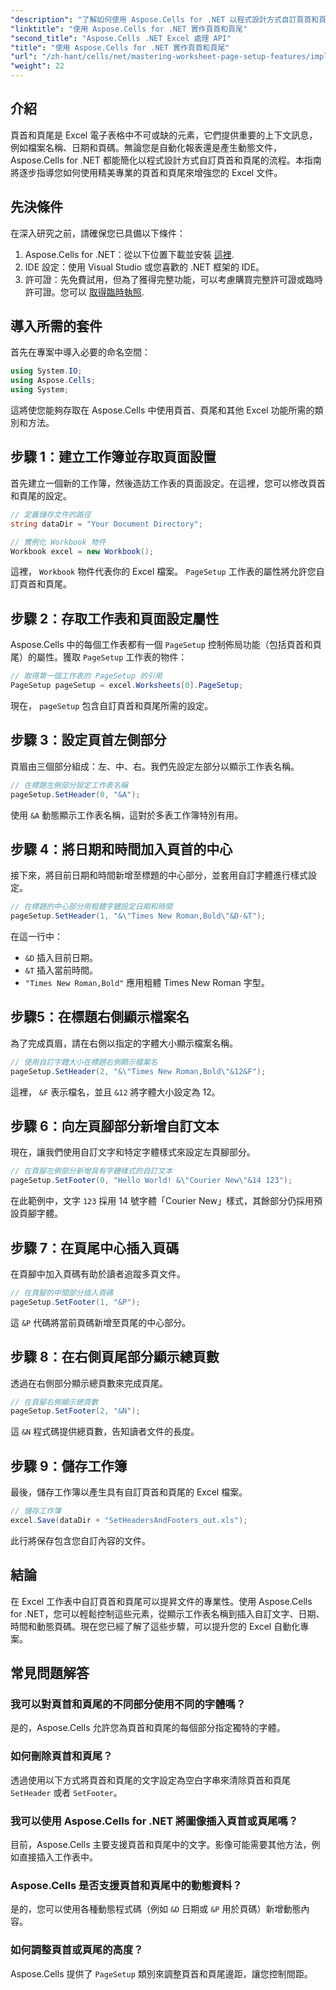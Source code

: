 ```yaml
---
"description": "了解如何使用 Aspose.Cells for .NET 以程式設計方式自訂頁首和頁腳，從而提升 Excel 文件的品質。本指南將引導您完成每個步驟—從設定工作簿到動態插入工作表名稱。"
"linktitle": "使用 Aspose.Cells for .NET 實作頁首和頁尾"
"second_title": "Aspose.Cells .NET Excel 處理 API"
"title": "使用 Aspose.Cells for .NET 實作頁首和頁尾"
"url": "/zh-hant/cells/net/mastering-worksheet-page-setup-features/implement-header-footer/"
"weight": 22
---
```


## 介紹

頁首和頁尾是 Excel 電子表格中不可或缺的元素，它們提供重要的上下文訊息，例如檔案名稱、日期和頁碼。無論您是自動化報表還是產生動態文件，Aspose.Cells for .NET 都能簡化以程式設計方式自訂頁首和頁尾的流程。本指南將逐步指導您如何使用精美專業的頁首和頁尾來增強您的 Excel 文件。

## 先決條件

在深入研究之前，請確保您已具備以下條件：

1. Aspose.Cells for .NET：從以下位置下載並安裝 [這裡](https://releases。aspose.com/cells/net/).
2. IDE 設定：使用 Visual Studio 或您喜歡的 .NET 框架的 IDE。
3. 許可證：先免費試用，但為了獲得完整功能，可以考慮購買完整許可證或臨時許可證。您可以 [取得臨時執照](https://purchase。aspose.com/temporary-license/).

## 導入所需的套件

首先在專案中導入必要的命名空間：

```csharp
using System.IO;
using Aspose.Cells;
using System;
```

這將使您能夠存取在 Aspose.Cells 中使用頁首、頁尾和其他 Excel 功能所需的類別和方法。

## 步驟 1：建立工作簿並存取頁面設置

首先建立一個新的工作簿，然後造訪工作表的頁面設定。在這裡，您可以修改頁首和頁尾的設定。

```csharp
// 定義儲存文件的路徑
string dataDir = "Your Document Directory";

// 實例化 Workbook 物件
Workbook excel = new Workbook();
```

這裡， `Workbook` 物件代表你的 Excel 檔案。 `PageSetup` 工作表的屬性將允許您自訂頁首和頁尾。

## 步驟 2：存取工作表和頁面設定屬性

Aspose.Cells 中的每個工作表都有一個 `PageSetup` 控制佈局功能（包括頁首和頁尾）的屬性。獲取 `PageSetup` 工作表的物件：

```csharp
// 取得第一個工作表的 PageSetup 的引用
PageSetup pageSetup = excel.Worksheets[0].PageSetup;
```

現在， `pageSetup` 包含自訂頁首和頁尾所需的設定。

## 步驟 3：設定頁首左側部分

頁眉由三個部分組成：左、中、右。我們先設定左部分以顯示工作表名稱。

```csharp
// 在標題左側部分設定工作表名稱
pageSetup.SetHeader(0, "&A");
```

使用 `&A` 動態顯示工作表名稱，這對於多表工作簿特別有用。

## 步驟 4：將日期和時間加入頁首的中心

接下來，將目前日期和時間新增至標題的中心部分，並套用自訂字體進行樣式設定。

```csharp
// 在標題的中心部分用粗體字體設定日期和時間
pageSetup.SetHeader(1, "&\"Times New Roman,Bold\"&D-&T");
```

在這一行中：
- `&D` 插入目前日期。
- `&T` 插入當前時間。
- `"Times New Roman,Bold"` 應用粗體 Times New Roman 字型。

## 步驟5：在標題右側顯示檔案名

為了完成頁眉，請在右側以指定的字體大小顯示檔案名稱。

```csharp
// 使用自訂字體大小在標題右側顯示檔案名
pageSetup.SetHeader(2, "&\"Times New Roman,Bold\"&12&F");
```

這裡， `&F` 表示檔名，並且 `&12` 將字體大小設定為 12。

## 步驟 6：向左頁腳部分新增自訂文本

現在，讓我們使用自訂文字和特定字體樣式來設定左頁腳部分。

```csharp
// 在頁腳左側部分新增具有字體樣式的自訂文本
pageSetup.SetFooter(0, "Hello World! &\"Courier New\"&14 123");
```

在此範例中，文字 `123` 採用 14 號字體「Courier New」樣式，其餘部分仍採用預設頁腳字體。

## 步驟 7：在頁尾中心插入頁碼

在頁腳中加入頁碼有助於讀者追蹤多頁文件。

```csharp
// 在頁腳的中間部分插入頁碼
pageSetup.SetFooter(1, "&P");
```

這 `&P` 代碼將當前頁碼新增至頁尾的中心部分。

## 步驟 8：在右側頁尾部分顯示總頁數

透過在右側部分顯示總頁數來完成頁尾。

```csharp
// 在頁腳右側顯示總頁數
pageSetup.SetFooter(2, "&N");
```

這 `&N` 程式碼提供總頁數，告知讀者文件的長度。

## 步驟 9：儲存工作簿

最後，儲存工作簿以產生具有自訂頁首和頁尾的 Excel 檔案。

```csharp
// 儲存工作簿
excel.Save(dataDir + "SetHeadersAndFooters_out.xls");
```

此行將保存包含您自訂內容的文件。

## 結論

在 Excel 工作表中自訂頁首和頁尾可以提昇文件的專業性。使用 Aspose.Cells for .NET，您可以輕鬆控制這些元素，從顯示工作表名稱到插入自訂文字、日期、時間和動態頁碼。現在您已經了解了這些步驟，可以提升您的 Excel 自動化專案。

## 常見問題解答

### 我可以對頁首和頁尾的不同部分使用不同的字體嗎？
是的，Aspose.Cells 允許您為頁首和頁尾的每個部分指定獨特的字體。

### 如何刪除頁首和頁尾？
透過使用以下方式將頁首和頁尾的文字設定為空白字串來清除頁首和頁尾 `SetHeader` 或者 `SetFooter`。

### 我可以使用 Aspose.Cells for .NET 將圖像插入頁首或頁尾嗎？
目前，Aspose.Cells 主要支援頁首和頁尾中的文字。影像可能需要其他方法，例如直接插入工作表中。

### Aspose.Cells 是否支援頁首和頁尾中的動態資料？  
是的，您可以使用各種動態程式碼（例如 `&D` 日期或 `&P` 用於頁碼）新增動態內容。

### 如何調整頁首或頁尾的高度？  
Aspose.Cells 提供了 `PageSetup` 類別來調整頁首和頁尾邊距，讓您控制間距。